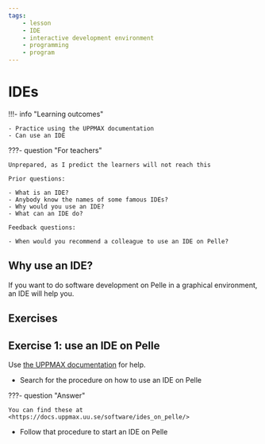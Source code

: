 ```yaml
---
tags:
    - lesson
    - IDE
    - interactive development environment
    - programming
    - program
---
```


# IDEs

!!!- info "Learning outcomes"

    - Practice using the UPPMAX documentation
    - Can use an IDE

???- question "For teachers"

    Unprepared, as I predict the learners will not reach this

    Prior questions:

    - What is an IDE?
    - Anybody know the names of some famous IDEs?
    - Why would you use an IDE?
    - What can an IDE do?

    Feedback questions:

    - When would you recommend a colleague to use an IDE on Pelle?

## Why use an IDE?

If you want to do software development on Pelle
in a graphical environment,
an IDE will help you.

## Exercises

## Exercise 1: use an IDE on Pelle

Use [the UPPMAX documentation](http://docs.uppmax.uu.se/)
for help.

- Search for the procedure on how to use an IDE on Pelle

???- question "Answer"

    You can find these at <https://docs.uppmax.uu.se/software/ides_on_pelle/>

- Follow that procedure to start an IDE on Pelle
